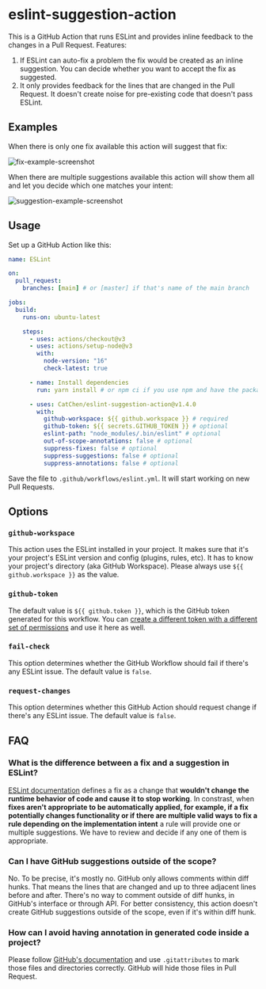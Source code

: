 # eslint-suggestion-action

This is a GitHub Action that runs ESLint and provides inline feedback to the changes in a Pull Request. Features:

1. If ESLint can auto-fix a problem the fix would be created as an inline suggestion. You can decide whether you want to accept the fix as suggested.
2. It only provides feedback for the lines that are changed in the Pull Request. It doesn't create noise for pre-existing code that doesn't pass ESLint.

## Examples

When there is only one fix available this action will suggest that fix:

![fix-example-screenshot](https://user-images.githubusercontent.com/112175/164535202-70b7e18e-6f77-4288-84c7-5f7fa2b9fdd2.jpg)

When there are multiple suggestions available this action will show them all and let you decide which one matches your intent:

![suggestion-example-screenshot](https://user-images.githubusercontent.com/112175/164535483-e28bc2ac-8428-4ed9-a60a-8d85045753b9.jpg)

## Usage

Set up a GitHub Action like this:

```yaml
name: ESLint

on:
  pull_request:
    branches: [main] # or [master] if that's name of the main branch

jobs:
  build:
    runs-on: ubuntu-latest

    steps:
      - uses: actions/checkout@v3
      - uses: actions/setup-node@v3
        with:
          node-version: "16"
          check-latest: true

      - name: Install dependencies
        run: yarn install # or npm ci if you use npm and have the package-lock.json file

      - uses: CatChen/eslint-suggestion-action@v1.4.0
        with:
          github-workspace: ${{ github.workspace }} # required
          github-token: ${{ secrets.GITHUB_TOKEN }} # optional
          eslint-path: "node_modules/.bin/eslint" # optional
          out-of-scope-annotations: false # optional
          suppress-fixes: false # optional
          suppress-suggestions: false # optional
          suppress-annotations: false # optional
```

Save the file to `.github/workflows/eslint.yml`. It will start working on new Pull Requests.

## Options

### `github-workspace`

This action uses the ESLint installed in your project. It makes sure that it's your project's ESLint version and config (plugins, rules, etc). It has to know your project's directory (aka GitHub Workspace). Please always use `${{ github.workspace }}` as the value.

### `github-token`

The default value is `${{ github.token }}`, which is the GitHub token generated for this workflow. You can [create a different token with a different set of permissions](https://docs.github.com/en/authentication/keeping-your-account-and-data-secure/creating-a-personal-access-token) and use it here as well.

### `fail-check`

This option determines whether the GitHub Workflow should fail if there's any ESLint issue. The default value is `false`.

### `request-changes`

This option determines whether this GitHub Action should request change if there's any ESLint issue. The default value is `false`.

## FAQ

### What is the difference between a fix and a suggestion in ESLint?

[ESLint documentation](https://eslint.org/docs/developer-guide/working-with-rules) defines a fix as a change that **wouldn't change the runtime behavior of code and cause it to stop working**. In constrast, when **fixes aren't appropriate to be automatically applied, for example, if a fix potentially changes functionality or if there are multiple valid ways to fix a rule depending on the implementation intent** a rule will provide one or multiple suggestions. We have to review and decide if any one of them is appropriate.

### Can I have GitHub suggestions outside of the scope?

No. To be precise, it's mostly no. GitHub only allows comments within diff hunks. That means the lines that are changed and up to three adjacent lines before and after. There's no way to comment outside of diff hunks, in GitHub's interface or through API. For better consistency, this action doesn't create GitHub suggestions outside of the scope, even if it's within diff hunk.

### How can I avoid having annotation in generated code inside a project?

Please follow [GitHub's documentation](https://github.com/github/linguist/blob/master/docs/overrides.md#generated-code) and use `.gitattributes` to mark those files and directories correctly. GitHub will hide those files in Pull Request.
